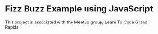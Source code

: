 # Fizz Buzz Example using JavaScript
This project is associated with the Meetup group, Learn To Code Grand Rapids
